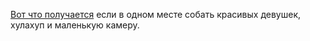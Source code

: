 [Вот что получается](http://www.youtube.com/watch?v=Ea3RAkGqYC8) если в одном месте собать красивых девушек, хулахуп и маленькую камеру.